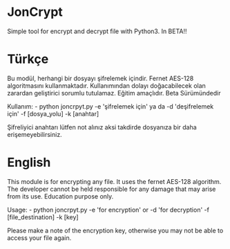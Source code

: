 # JonCrypt
Simple tool for encrypt and decrypt file with Python3. In BETA!!


# Türkçe


  Bu modül, herhangi bir dosyayı şifrelemek içindir. Fernet AES-128 algoritmasını kullanmaktadır. Kullanımından dolayı doğacabilecek olan zarardan geliştirici sorumlu tutulamaz. Eğitim amaçlıdır. Beta Sürümündedir

  Kullanım:
    - python joncrpyt.py -e 'şifrelemek için' ya da -d 'deşifrelemek için' -f [dosya_yolu] -k [anahtar]

   Şifreliyici anahtarı lütfen not alınız aksi takdirde dosyanıza bir daha erişemeyebilirsiniz.

# English

   This module is for encrypting any file. It uses the fernet AES-128 algorithm. The developer cannot be held responsible for any damage that may arise from its use. Education purpose only.

   Usage:
     - python joncrpyt.py -e 'for encryption' or -d 'for decryption' -f [file_destination] -k [key]

   Please make a note of the encryption key, otherwise you may not be able to access your file again.
